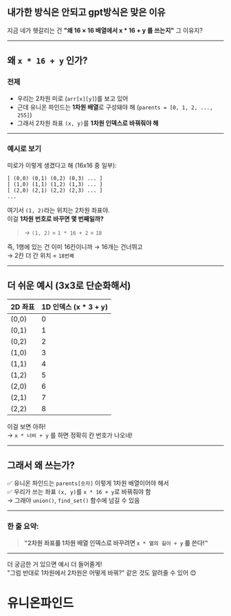 ## 내가한 방식은 안되고 gpt방식은 맞은 이유

지금 네가 헷갈리는 건 **"왜 16 × 16 배열에서 x * 16 + y 를 쓰는지"** 그 이유지?

---

## 왜 `x * 16 + y` 인가?

### 전제
- 우리는 2차원 미로 (`arr[x][y]`)를 보고 있어
- 근데 유니온 파인드는 **1차원 배열**로 구성돼야 해 (`parents = [0, 1, 2, ..., 255]`)
- 그래서 2차원 좌표 `(x, y)`를 **1차원 인덱스로 바꿔줘야 해**

---

### 예시로 보기

미로가 이렇게 생겼다고 해 (16x16 중 일부):

```
[ (0,0) (0,1) (0,2) (0,3) ... ]
[ (1,0) (1,1) (1,2) (1,3) ... ]
[ (2,0) (2,1) (2,2) (2,3) ... ]
...
```

여기서 `(1, 2)`라는 위치는 2차원 좌표야.  
이걸 **1차원 번호로 바꾸면 몇 번째일까?**

> → `(1, 2)` = `1 * 16 + 2` = `18`

즉, 1행에 있는 건 이미 16칸이니까 → 16개는 건너뛰고  
→ 2칸 더 간 위치 = `18번째`

---

## 더 쉬운 예시 (3x3로 단순화해서)

| 2D 좌표 | 1D 인덱스 (x * 3 + y) |
|--------|----------------------|
| (0,0)  | 0                    |
| (0,1)  | 1                    |
| (0,2)  | 2                    |
| (1,0)  | 3                    |
| (1,1)  | 4                    |
| (1,2)  | 5                    |
| (2,0)  | 6                    |
| (2,1)  | 7                    |
| (2,2)  | 8                    |

이걸 보면 아하!  
→ `x * 너비 + y` 를 하면 정확히 칸 번호가 나오네!

---

## 그래서 왜 쓰는가?

✅ 유니온 파인드는 `parents[숫자]` 이렇게 1차원 배열이어야 해서  
✅ 우리가 쓰는 좌표 `(x, y)`를 `x * 16 + y`로 바꿔줘야 함  
→ 그래야 `union()`, `find_set()` 함수에 넘길 수 있음

---

### 한 줄 요약:
> **"2차원 좌표를 1차원 배열 인덱스로 바꾸려면 `x * 열의 길이 + y` 를 쓴다!"**

---

더 궁금한 거 있으면 예시 더 들어줄게!  
"그럼 반대로 1차원에서 2차원은 어떻게 바꿔?" 같은 것도 알려줄 수 있어 😊

# 유니온파인드
